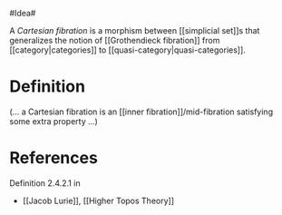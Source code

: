 
#Idea#

A _Cartesian fibration_ is a morphism between [[simplicial set]]s that generalizes the notion of [[Grothendieck fibration]] from [[category|categories]] to [[quasi-category|quasi-categories]].

# Definition #

(... a Cartesian fibration is an 
[[inner fibration]]/mid-fibration satisfying some extra property ...)

# References #

Definition 2.4.2.1 in

* [[Jacob Lurie]], [[Higher Topos Theory]]

